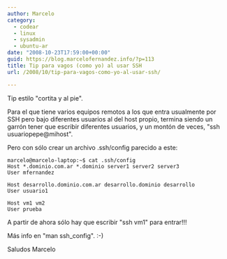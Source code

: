 ```yaml
---
author: Marcelo
category:
  - codear
  - linux
  - sysadmin
  - ubuntu-ar
date: "2008-10-23T17:59:00+00:00"
guid: https://blog.marcelofernandez.info/?p=113
title: Tip para vagos (como yo) al usar SSH
url: /2008/10/tip-para-vagos-como-yo-al-usar-ssh/

---
```

Tip estilo "cortita y al pie".

Para el que tiene varios equipos remotos a los que entra usualmente por SSH pero bajo diferentes usuarios al del host propio, termina siendo un garrón tener que escribir diferentes usuarios, y un montón de veces, "ssh usuariopepe@mihost".

Pero con sólo crear un archivo .ssh/config parecido a este:

```
marcelo@marcelo-laptop:~$ cat .ssh/config
Host *.dominio.com.ar *.dominio server1 server2 server3
User mfernandez

Host desarrollo.dominio.com.ar desarrollo.dominio desarrollo
User usuario1

Host vm1 vm2
User prueba
```

A partir de ahora sólo hay que escribir "ssh vm1" para entrar!!!

Más info en "man ssh\_config". :-)

Saludos
Marcelo
